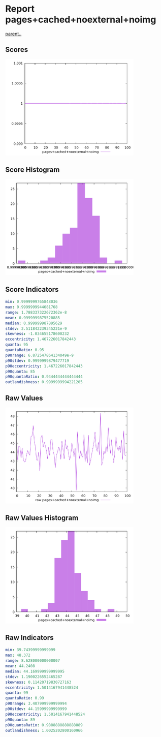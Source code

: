 # Report pages+cached+noexternal+noimg

[parent..](./..)  


## Scores

![score](./score.png)  

## Score Histogram

![hist](./hist.png)  

## Score Indicators

```yaml
min: 0.9999999765848036
max: 0.9999999944681768
range: 1.788337322672362e-8
mean: 0.9999999875520885
median: 0.999999987895629
stdev: 2.511842239345221e-9
skewness: -1.034655178600232
eccentricity: 1.467226017842443
quanta: 95
quantaRatio: 0.95
p90range: 6.872547864134049e-9
p90stdev: 0.9999999879477719
p90eccentricity: 1.467226017842443
p90quanta: 85
p90quantaRatio: 0.9444444444444444
outlandishness: 0.9999999994221205

```

## Raw Values

![raw](./raw.png)  

## Raw Values Histogram

![raw hist](./raw_hist.png)  

## Raw Indicators

```yaml
min: 39.74399999999999
max: 48.372
range: 8.628000000000007
mean: 44.2408
median: 44.169999999999995
stdev: 1.1900226552465287
skewness: 0.11420719830727163
eccentricity: 1.5014167941448524
quanta: 99
quantaRatio: 0.99
p90range: 3.407999999999994
p90stdev: 44.15999999999999
p90eccentricity: 1.5014167941448524
p90quanta: 89
p90quantaRatio: 0.9888888888888889
outlandishness: 1.0025202800160966

```

<style>
  img {
    max-width: 80%;
  }
</style>
      
